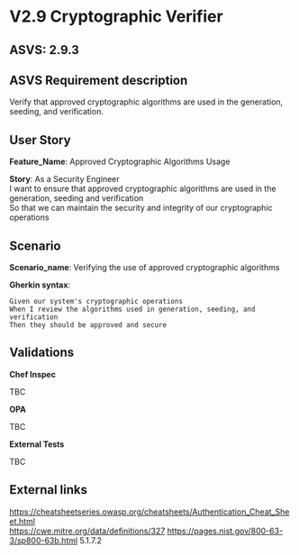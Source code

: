 # V2.9 Cryptographic Verifier

## ASVS: 2.9.3

## ASVS Requirement description

Verify that approved cryptographic algorithms are used in the
generation, seeding, and verification.

## User Story

**Feature_Name**: Approved Cryptographic Algorithms Usage

**Story**:
As a Security Engineer\
I want to ensure that approved cryptographic algorithms are used in the generation, seeding and
verification\
So that we can maintain the security and integrity of our cryptographic operations

## Scenario

**Scenario_name**: Verifying the use of approved cryptographic algorithms

**Gherkin syntax**:

```gherkin
Given our system's cryptographic operations
When I review the algorithms used in generation, seeding, and verification
Then they should be approved and secure
```

## Validations

**Chef Inspec**

TBC

**OPA**

TBC

**External Tests**

TBC

## External links

<https://cheatsheetseries.owasp.org/cheatsheets/Authentication_Cheat_Sheet.html> \
<https://cwe.mitre.org/data/definitions/327>
<https://pages.nist.gov/800-63-3/sp800-63b.html> 5.1.7.2

